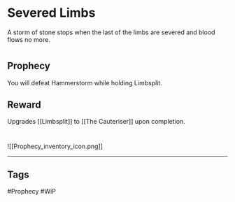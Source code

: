 # Severed Limbs
A storm of stone stops when the last of the limbs are severed and blood flows no more.
#
## Prophecy
You will defeat Hammerstorm while holding Limbsplit.
## Reward
Upgrades [[Limbsplit]] to [[The Cauteriser]] upon completion. 

#
![[Prophecy_inventory_icon.png]]

---
## Tags
#Prophecy
#WiP 